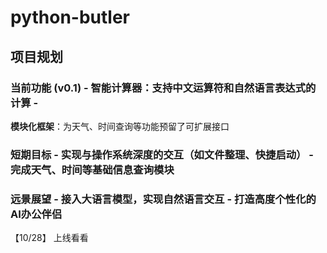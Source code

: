 # python-butler
##  项目规划  
### 当前功能 (v0.1) - **智能计算器**：支持中文运算符和自然语言表达式的计算 - 
  **模块化框架**：为天气、时间查询等功能预留了可扩展接口  
### 短期目标 - 实现与操作系统深度的交互（如文件整理、快捷启动） - 完成天气、时间等基础信息查询模块  
### 远景展望 - 接入大语言模型，实现自然语言交互 - 打造高度个性化的AI办公伴侣

【10/28】
上线看看
